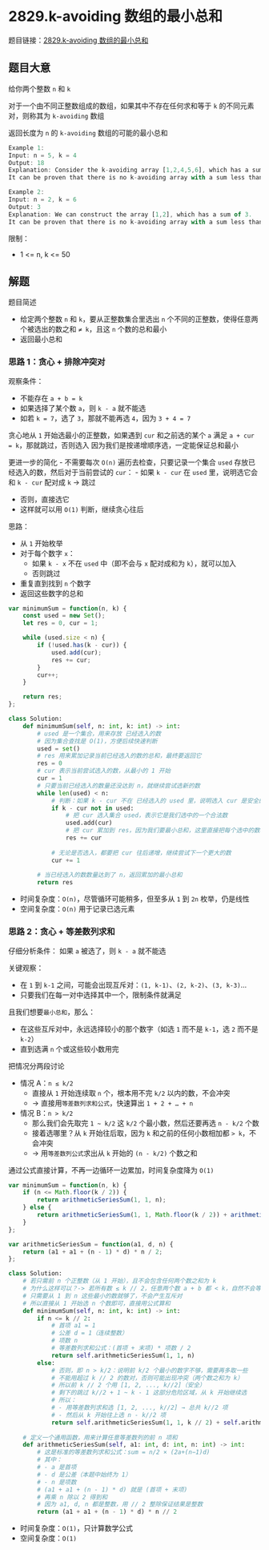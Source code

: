 # 2829.k-avoiding 数组的最小总和

题目链接：[2829.k-avoiding 数组的最小总和](https://leetcode.cn/problems/determine-the-minimum-sum-of-a-k-avoiding-array/)

## 题目大意

给你两个整数 `n` 和 `k`

对于一个由不同正整数组成的数组，如果其中不存在任何求和等于 `k` 的不同元素对，则称其为 `k-avoiding` 数组

返回长度为 `n` 的 `k-avoiding` 数组的可能的最小总和

```js
Example 1:
Input: n = 5, k = 4
Output: 18
Explanation: Consider the k-avoiding array [1,2,4,5,6], which has a sum of 18.
It can be proven that there is no k-avoiding array with a sum less than 18.

Example 2:
Input: n = 2, k = 6
Output: 3
Explanation: We can construct the array [1,2], which has a sum of 3.
It can be proven that there is no k-avoiding array with a sum less than 3.
```

限制：
- 1 <= n, k <= 50

## 解题

题目简述
- 给定两个整数 `n` 和 `k`，要从正整数集合里选出 `n` 个不同的正整数，使得任意两个被选出的数之和 `≠ k`，且这 `n` 个数的总和最小
- 返回最小总和

### 思路 1：贪心 + 排除冲突对

观察条件：
- 不能存在 `a + b = k`
- 如果选择了某个数 `a`，则 `k - a` 就不能选
- 如若 `k = 7`，选了 `3`，那就不能再选 `4`，因为 `3 + 4 = 7`

贪心地从 `1` 开始选最小的正整数，如果遇到 `cur` 和之前选的某个 `a` 满足 `a + cur = k`，那就跳过，否则选入
因为我们是按递增顺序选，一定能保证总和最小

更进一步的简化 - 不需要每次 `O(n)` 遍历去检查，只要记录一个集合 `used` 存放已经选入的数，然后对于当前尝试的 `cur`： - 如果 `k - cur` 在 `used` 里，说明选它会和 `k - cur` 配对成 `k` → 跳过
- 否则，直接选它
- 这样就可以用 `O(1)` 判断，继续贪心往后

思路：
- 从 `1` 开始枚举
- 对于每个数字 `x`：
  - 如果 `k - x` 不在 `used` 中（即不会与 `x` 配对成和为 `k`），就可以加入
  - 否则跳过
- 重复直到找到 `n` 个数字
- 返回这些数字的总和

```js
var minimumSum = function(n, k) {
    const used = new Set();
    let res = 0, cur = 1;

    while (used.size < n) {
        if (!used.has(k - cur)) {
            used.add(cur);
            res += cur;
        }
        cur++;
    }

    return res;
};
```
```python
class Solution:
    def minimumSum(self, n: int, k: int) -> int:
        # used 是一个集合，用来存放 已经选入的数
        # 因为集合查找是 O(1)，方便后续快速判断
        used = set()
        # res 用来累加记录当前已经选入的数的总和，最终要返回它
        res = 0
        # cur 表示当前尝试选入的数，从最小的 1 开始
        cur = 1
        # 只要当前已经选入的数量还没达到 n，就继续尝试选新的数
        while len(used) < n:
            # 判断：如果 k - cur 不在 已经选入的 used 里，说明选入 cur 是安全的（不会和之前某个数凑成 k）
            if k - cur not in used:
                # 把 cur 选入集合 used，表示它是我们选中的一个合法数
                used.add(cur)
                # 把 cur 累加到 res，因为我们要最小总和，这里直接把每个选中的数相加
                res += cur
            
            # 无论是否选入，都要把 cur 往后递增，继续尝试下一个更大的数
            cur += 1
        
        # 当已经选入的数数量达到了 n，返回累加的最小总和
        return res
```

- 时间复杂度：`O(n)`，尽管循环可能稍多，但至多从 `1` 到 `2n` 枚举，仍是线性
- 空间复杂度：`O(n)` 用于记录已选元素

### 思路 2：贪心 + 等差数列求和

仔细分析条件： 如果 `a` 被选了，则 `k - a` 就不能选

关键观察：
- 在 `1` 到 `k-1` 之间，可能会出现互斥对：`(1, k-1)`、`(2, k-2)`、`(3, k-3)`…
- 只要我们在每一对中选择其中一个，限制条件就满足

且我们想要`最小总和`，那么：
- 在这些互斥对中，永远选择较小的那个数字（如选 `1` 而不是 `k-1`，选 `2` 而不是 `k-2`）
- 直到选满 `n` 个或这些较小数用完

把情况分两段讨论
- 情况 A：`n ≤ k/2`
  - 直接从 `1` 开始连续取 `n` 个，根本用不完 `k/2` 以内的数，不会冲突
  - → 直接用`等差数列求和公式`，快速算出 `1 + 2 + … + n`
- 情况 B：`n > k/2`
  - 那么我们会先取完 `1 ~ k/2` 这 `k/2` 个最小数，然后还要再选 `n - k/2` 个数
  - 接着选哪里？从 `k` 开始往后取，因为 `k` 和之前的任何小数相加都 `> k`，不会冲突
  - → 用`等差数列公式`求出从 `k` 开始的 `(n - k/2)` 个数之和

通过公式直接计算，不再一边循环一边累加，时间复杂度降为 `O(1)`

```js
var minimumSum = function(n, k) {
    if (n <= Math.floor(k / 2)) {
        return arithmeticSeriesSum(1, 1, n);
    } else {
        return arithmeticSeriesSum(1, 1, Math.floor(k / 2)) + arithmeticSeriesSum(k, 1, n - Math.floor(k / 2));
    }
};

var arithmeticSeriesSum = function(a1, d, n) {
    return (a1 + a1 + (n - 1) * d) * n / 2;
};
```
```python
class Solution:
    # 若只需前 n 个正整数（从 1 开始），且不会包含任何两个数之和为 k
    # 为什么这样可以？-> 若所有数 ≤ k // 2，任意两个数 a + b 都 < k，自然不会等于 k
    # 只需要从 1 到 n 这些最小的数就够了，不会产生互斥对
    # 所以直接从 1 开始选 n 个数即可，直接用公式算和
    def minimumSum(self, n: int, k: int) -> int:
        if n <= k // 2:
            # 首项 a1 = 1
            # 公差 d = 1（连续整数）
            # 项数 n
            # 等差数列求和公式：(首项 + 末项) * 项数 / 2
            return self.arithmeticSeriesSum(1, 1, n)
        else:
            # 否则，即 n > k/2：说明前 k/2 个最小的数字不够，需要再多取一些
            # 不能用超过 k // 2 的数对，否则可能出现冲突（两个数之和为 k）
            # 所以前 k // 2 个用 [1, 2, ..., k//2]（安全）
            # 剩下的跳过 k//2 + 1 ~ k - 1 这部分危险区域，从 k 开始继续选
            # 所以：
            # - 用等差数列求和选 [1, 2, ..., k//2] → 总共 k//2 项
            # - 然后从 k 开始往上选 n - k//2 项
            return self.arithmeticSeriesSum(1, 1, k // 2) + self.arithmeticSeriesSum(k, 1, n - k // 2)
    
    # 定义一个通用函数，用来计算任意等差数列的前 n 项和
    def arithmeticSeriesSum(self, a1: int, d: int, n: int) -> int:
        # 这是标准的等差数列求和公式：sum = n/2 × (2a+(n−1)d)
        # 其中：
        # - a 是首项
        # - d 是公差（本题中始终为 1）
        # - n 是项数
        # (a1 + a1 + (n - 1) * d) 就是 (首项 + 末项)
        # 再乘 n 除以 2 得到和
        # 因为 a1, d, n 都是整数，用 // 2 整除保证结果是整数
        return (a1 + a1 + (n - 1) * d) * n // 2
```

- 时间复杂度：`O(1)`，只计算数学公式
- 空间复杂度：`O(1)`